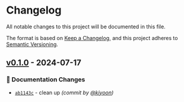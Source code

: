 # Changelog
All notable changes to this project will be documented in this file.

The format is based on [Keep a Changelog](https://keepachangelog.com/en/1.0.0/),
and this project adheres to [Semantic Versioning](https://semver.org/spec/v2.0.0.html).



## [v0.1.0] - 2024-07-17
### :memo: Documentation Changes
- [`ab1143c`](https://github.com/deargen/bio-data-to-db/commit/ab1143cf59ac3632a3cbbdf39d0819761d81c7ac) - clean up *(commit by [@kiyoon](https://github.com/kiyoon))*

[v0.1.0]: https://github.com/deargen/bio-data-to-db/compare/v0.0.0...v0.1.0
